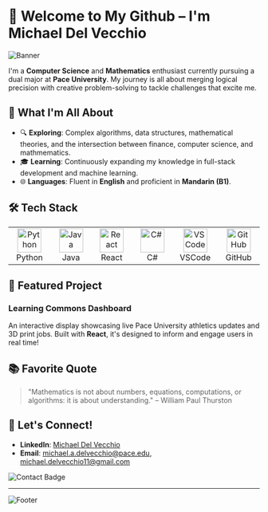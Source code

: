 # 👋 Welcome to My Github – I'm Michael Del Vecchio

![Banner](https://raw.githubusercontent.com/Mikanical/readme-assets/refs/heads/main/Github%20Footer.webp?token=GHSAT0AAAAAACX2PVM4P6KMBY4NXI6HQTHSZXO3VFA)

I'm a **Computer Science** and **Mathematics** enthusiast currently pursuing a dual major at **Pace University**. My journey is all about merging logical precision with creative problem-solving to tackle challenges that excite me.

## 🔭 What I'm All About
- 🔍 **Exploring**: Complex algorithms, data structures, mathematical theories, and the intersection between finance, computer science, and mathmematics.
- 🎓 **Learning**: Continuously expanding my knowledge in full-stack development and machine learning.
- 🌐 **Languages**: Fluent in **English** and proficient in **Mandarin (B1)**.

## 🛠️ Tech Stack
<table>
  <tr>
    <td align="center" width="96">
      <img src="https://cdn.simpleicons.org/python" width="48" height="48" alt="Python" />
      <br>Python
    </td>
    <td align="center" width="96">
      <img src="https://cdn.simpleicons.org/java/007396" width="48" height="48" alt="Java" />
      <br>Java
    </td>
    <td align="center" width="96">
      <img src="https://cdn.simpleicons.org/react/61DAFB" width="48" height="48" alt="React" />
      <br>React
    </td>
    <td align="center" width="96">
      <img src="https://cdn.simpleicons.org/csharp/239120" width="48" height="48" alt="C#" />
      <br>C#
    </td>
    <td align="center" width="96">
      <img src="https://cdn.simpleicons.org/visualstudiocode/007ACC" width="48" height="48" alt="VSCode" />
      <br>VSCode
    </td>
    <td align="center" width="96">
      <img src="https://cdn.simpleicons.org/github/181717" width="48" height="48" alt="GitHub" />
      <br>GitHub
    </td>
  </tr>
</table>


## 🎨 Featured Project
### Learning Commons Dashboard 
An interactive display showcasing live Pace University athletics updates and 3D print jobs. Built with **React**, it's designed to inform and engage users in real time!

## 📚 Favorite Quote
> "Mathematics is not about numbers, equations, computations, or algorithms: it is about understanding." – William Paul Thurston

## 💬 Let's Connect!
- **LinkedIn**: [Michael Del Vecchio](www.linkedin.com/in/michael-del-vecchio-4b630b271)
- **Email**: michael.a.delvecchio@pace.edu, michael.delvecchio11@gmail.com

![Contact Badge](https://img.shields.io/badge/Let's%20Connect%20on%20LinkedIn-0A66C2?style=for-the-badge&logo=linkedin&logoColor=white)

---

![Footer](https://raw.githubusercontent.com/Mikanical/readme-assets/refs/heads/main/Github%20Banner.webp?token=GHSAT0AAAAAACX2PVM4TDGBK3ENMQFNZRGGZXO3UQA) 

